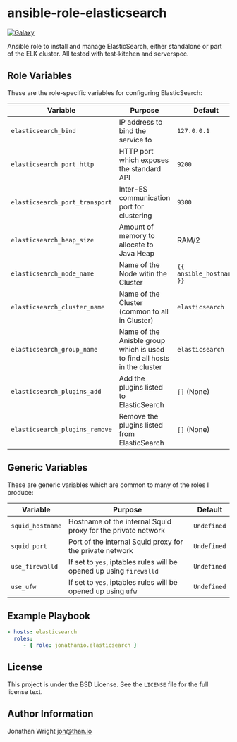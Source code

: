 # ansible-role-elasticsearch

[![Galaxy](http://img.shields.io/badge/galaxy-jonathanio.elasticsearch-blue.svg?style=flat-square)](https://galaxy.ansible.com/jonathanio/elasticsearch)

Ansible role to install and manage ElasticSearch, either standalone or part of the ELK cluster. All tested with test-kitchen and serverspec.

## Role Variables

These are the role-specific variables for configuring ElasticSearch:

| Variable | Purpose | Default |
| -------- | ------- | ------- |
| `elasticsearch_bind` | IP address to bind the service to | `127.0.0.1` |
| `elasticsearch_port_http` | HTTP port which exposes the standard API | `9200` |
| `elasticsearch_port_transport` | Inter-ES communication port for clustering | `9300` |
| `elasticsearch_heap_size` | Amount of memory to allocate to Java Heap | RAM/2 |
| `elasticsearch_node_name` | Name of the Node witin the Cluster | `{{ ansible_hostname }}` |
| `elasticsearch_cluster_name` | Name of the Cluster (common to all in Cluster) | `elasticsearch` |
| `elasticsearch_group_name` | Name of the Anisble group which is used to find all hosts in the cluster | `elasticsearch` |
| `elasticsearch_plugins_add` | Add the plugins listed to ElasticSearch | `[]` (None) |
| `elasticsearch_plugins_remove` | Remove the plugins listed from ElasticSearch | `[]` (None) |

## Generic Variables

These are generic variables which are common to many of the roles I produce:

| Variable | Purpose | Default |
| -------- | ------- | ------- |
| `squid_hostname` | Hostname of the internal Squid proxy for the private network | `Undefined` |
| `squid_port` | Port of the internal Squid proxy for the private network | `Undefined` |
| `use_firewalld` | If set to `yes`, iptables rules will be opened up using `firewalld` | `Undefined` |
| `use_ufw` | If set to `yes`, iptables rules will be opened up using `ufw` | `Undefined` |

## Example Playbook

```yaml
- hosts: elasticsearch
  roles:
     - { role: jonathanio.elasticsearch }
```

## License

This project is under the BSD License. See the `LICENSE` file for the full license text.

## Author Information

Jonathan Wright <jon@than.io>
